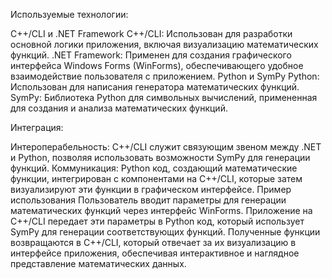 Используемые технологии:

C++/CLI и .NET Framework
C++/CLI: Использован для разработки основной логики приложения, включая визуализацию математических функций.
.NET Framework: Применен для создания графического интерфейса Windows Forms (WinForms), обеспечивающего удобное взаимодействие пользователя с приложением.
Python и SymPy
Python: Использован для написания генератора математических функций.
SymPy: Библиотека Python для символьных вычислений, примененная для создания и анализа математических функций.

Интеграция:

Интероперабельность: C++/CLI служит связующим звеном между .NET и Python, позволяя использовать возможности SymPy для генерации функций.
Коммуникация: Python код, создающий математические функции, интегрирован с компонентами на C++/CLI, которые затем визуализируют эти функции в графическом интерфейсе.
Пример использования
Пользователь вводит параметры для генерации математических функций через интерфейс WinForms.
Приложение на C++/CLI передает эти параметры в Python код, который использует SymPy для генерации соответствующих функций.
Полученные функции возвращаются в C++/CLI, который отвечает за их визуализацию в интерфейсе приложения, обеспечивая интерактивное и наглядное представление математических данных.
